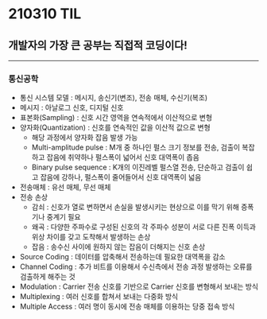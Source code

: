 # 210310 TIL
## 개발자의 가장 큰 공부는 직접적 코딩이다!
-----------------------------
### 통신공학
  * 통신 시스템 모델 : 메시지, 송신기(변조), 전송 매체, 수신기(복조)
  * 메시지 : 아날로그 신호, 디지털 신호
  * 표본화(Sampling) : 신호 시간 영역을 연속적에서 이산적으로 변형
  * 양자화(Quantization) : 신호를 연속적인 값을 이산적 값으로 변형
      * 해당 과정에서 양자화 잡음 발생 가능
      * Multi-amplitude pulse : M개 중 하나인 펄스 크기 정보를 전송, 검출이 복잡하고 잡음에 취약하나 펄스폭이 넓어서 신호 대역폭이 좁음
      * Binary pulse sequence : K개의 이진레벨 펄스열 전송, 단순하고 검출이 쉽고 잡음에 강하나, 펄스폭이 줄어들어서 신호 대역폭이 넓음
  * 전송매체 : 유선 매체, 무선 매체
  * 전송 손상
      * 감쇠 : 신호가 열로 변하면서 손실을 발생시키는 현상으로 이를 막기 위해 증폭기나 중계기 필요
      * 왜곡 : 다양한 주파수로 구성된 신호의 각 주파수 성분이 서로 다른 진폭 이득과 위상 차이를 갖고 도착해서 발생하는 손상
      * 잡음 : 송수신 사이에 원하지 않는 잡음이 더해지는 신호 손상
  * Source Coding : 데이터를 압축해서 전송하는데 필요한 대역폭을 감소
  * Channel Coding : 추가 비트를 이용해서 수신측에서 전송 과정 발생하는 오류를 검출하게 해주는 것
  * Modulation : Carrier 전송 신호를 기반으로 Carrier 신호를 변형해서 보내는 방식
  * Multiplexing : 여러 신호를 합쳐서 보내는 다중화 방식
  * Multiple Access : 여러 명이 동시에 전송 매체를 이용하는 당중 접속 방식

